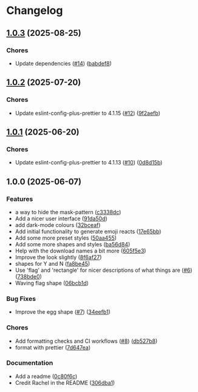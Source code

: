 # Changelog

## [1.0.3](https://github.com/aimeerivers/queermoji/compare/v1.0.2...v1.0.3) (2025-08-25)


### Chores

* Update dependencies ([#14](https://github.com/aimeerivers/queermoji/issues/14)) ([babdef8](https://github.com/aimeerivers/queermoji/commit/babdef899c68d3e4d0f01129f76043b79423e207))

## [1.0.2](https://github.com/aimeerivers/queermoji/compare/v1.0.1...v1.0.2) (2025-07-20)


### Chores

* Update eslint-config-plus-prettier to 4.1.15 ([#12](https://github.com/aimeerivers/queermoji/issues/12)) ([9f2aefb](https://github.com/aimeerivers/queermoji/commit/9f2aefb9c07de9b97dab41d42b6451a029f4fa20))

## [1.0.1](https://github.com/aimeerivers/queermoji/compare/v1.0.0...v1.0.1) (2025-06-20)


### Chores

* Update eslint-config-plus-prettier to 4.1.13 ([#10](https://github.com/aimeerivers/queermoji/issues/10)) ([0d8d15b](https://github.com/aimeerivers/queermoji/commit/0d8d15b820a3228a13c38b1454783482b5c05f25))

## 1.0.0 (2025-06-07)


### Features

* a way to hide the mask-pattern ([c3338dc](https://github.com/aimeerivers/queermoji/commit/c3338dcdcacac8f86a52514bec3829d5093bf248))
* Add a nicer user interface ([91da50d](https://github.com/aimeerivers/queermoji/commit/91da50d3c2202d3ff08626c8e5fdf1ebbed32b73))
* add dark-mode colours ([32bceaf](https://github.com/aimeerivers/queermoji/commit/32bceaff372f30246ef536f549306697eb66e8b3))
* Add initial functionality to generate emoji reacts ([17e65bb](https://github.com/aimeerivers/queermoji/commit/17e65bb6d58c45e4089d4e06c6269ee258227356))
* Add some more preset styles ([50aa455](https://github.com/aimeerivers/queermoji/commit/50aa455c83c3f808cb7a32a53eca4e60a6a31840))
* Add some more shapes and styles ([ba56d84](https://github.com/aimeerivers/queermoji/commit/ba56d843f3fd604f5029f1287663117b5ad6987b))
* Help with the download names a bit more ([605f5e3](https://github.com/aimeerivers/queermoji/commit/605f5e33a23c236eecb0e83405996a20864f2758))
* Improve the look slightly ([8f6af27](https://github.com/aimeerivers/queermoji/commit/8f6af27e50837611924fbce53ff61cd29d2900e9))
* shapes for Y and N ([fa8be45](https://github.com/aimeerivers/queermoji/commit/fa8be4566560608ee7ef2851a722ffc24b49e27d))
* Use 'flag' and 'rectangle' for nicer descriptions of what things are ([#6](https://github.com/aimeerivers/queermoji/issues/6)) ([738bde0](https://github.com/aimeerivers/queermoji/commit/738bde03a5887878da89dcd8eb6916247dbb3bf5))
* Waving flag shape ([06bcb1d](https://github.com/aimeerivers/queermoji/commit/06bcb1d79795ec66ec9f8840d76cf7d961223f23))


### Bug Fixes

* Improve the egg shape ([#7](https://github.com/aimeerivers/queermoji/issues/7)) ([34eefb1](https://github.com/aimeerivers/queermoji/commit/34eefb164344bd3db0a3a8b68508ca437fae39dc))


### Chores

* Add formatting checks and CI workflows ([#8](https://github.com/aimeerivers/queermoji/issues/8)) ([db527b8](https://github.com/aimeerivers/queermoji/commit/db527b886242b69b5570ae304972e42eb1f66b87))
* format with prettier ([7d647ea](https://github.com/aimeerivers/queermoji/commit/7d647ea69b7c6bfc0b62f3bf23bd317c5a9cb12b))


### Documentation

* Add a readme ([0c80f6c](https://github.com/aimeerivers/queermoji/commit/0c80f6c34e5fe97f961a77a871d131256caaa24d))
* Credit Rachel in the README ([306dba1](https://github.com/aimeerivers/queermoji/commit/306dba18d489d966c34a08d0c9d8086686ca0f2a))
